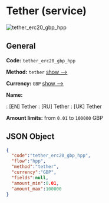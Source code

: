
# Tether (service) 
![tether_erc20_gbp_hpp](https://static.openfintech.io/payment_methods/tether_erc20_gbp_hpp/logo.svg?w=400&c=v0.59.26#w200)  

## General 
 
**Code:** `tether_erc20_gbp_hpp` 
 
**Method:** `tether` 
 [show -->](/payment-methods/tether/) 
 
**Currency:** `GBP` [show -->](/currencies/GBP/) 
 
**Name:** 
 
:	[EN] Tether 
:	[RU] Tether 
:	[UK] Tether 
 
**Amount limits:** from `0.01` to `100000` GBP 

## JSON Object 

```json
{
  "code":"tether_erc20_gbp_hpp",
  "flow":"hpp",
  "method":"tether",
  "currency":"GBP",
  "fields":null,
  "amount_min":0.01,
  "amount_max":100000
}
```  
